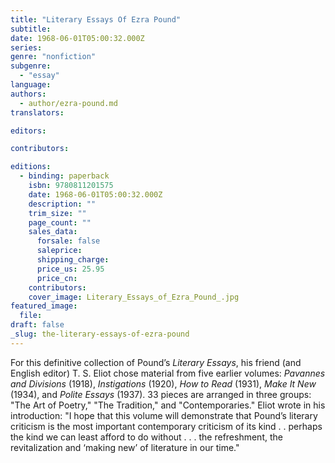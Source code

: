 ```yaml
---
title: "Literary Essays Of Ezra Pound"
subtitle:
date: 1968-06-01T05:00:32.000Z
series:
genre: "nonfiction"
subgenre:
  - "essay"
language:
authors:
  - author/ezra-pound.md
translators:

editors:

contributors:

editions:
  - binding: paperback
    isbn: 9780811201575
    date: 1968-06-01T05:00:32.000Z
    description: ""
    trim_size: ""
    page_count: ""
    sales_data:
      forsale: false
      saleprice:
      shipping_charge:
      price_us: 25.95
      price_cn:
    contributors:
    cover_image: Literary_Essays_of_Ezra_Pound_.jpg
featured_image:
  file:
draft: false
_slug: the-literary-essays-of-ezra-pound
---
```


For this definitive collection of Pound’s _Literary Essays_, his friend (and English editor) T. S. Eliot chose material from five earlier volumes: _Pavannes and Divisions_ (1918), _Instigations_ (1920), _How to Read_ (1931), _Make It New_ (1934), and _Polite Essays_ (1937). 33 pieces are arranged in three groups: "The Art of Poetry," "The Tradition," and "Contemporaries." Eliot wrote in his introduction: "I hope that this volume will demonstrate that Pound’s literary criticism is the most important contemporary criticism of its kind . . perhaps the kind we can least afford to do without . . . the refreshment, the revitalization and ‘making new’ of literature in our time."

